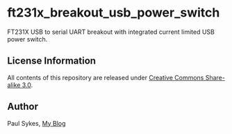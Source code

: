 # ft231x_breakout_usb_power_switch
FT231X USB to serial UART breakout with integrated current limited USB power switch.

License Information
-------------------

All contents of this repository are released under [Creative Commons Share-alike 3.0](http://creativecommons.org/licenses/by-sa/3.0/).

Author
------

Paul Sykes, [My Blog](https://www.paulsykes.me)
